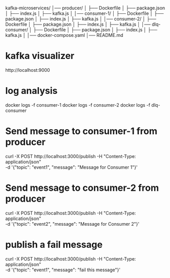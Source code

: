 kafka-microservices/
│── producer/
│   ├── Dockerfile
│   ├── package.json
│   ├── index.js
│   ├── kafka.js
│
│── consumer-1/
│   ├── Dockerfile
│   ├── package.json
│   ├── index.js
│   ├── kafka.js
│
│── consumer-2/
│   ├── Dockerfile
│   ├── package.json
│   ├── index.js
│   ├── kafka.js
│
│── dlq-consumer/
│   ├── Dockerfile
│   ├── package.json
│   ├── index.js
│   ├── kafka.js
│
│── docker-compose.yaml
│── README.md

# kafka visualizer
http://localhost:9000

# log analysis
docker logs -f consumer-1
docker logs -f consumer-2
docker logs -f dlq-consumer

# Send message to consumer-1 from producer
curl -X POST http://localhost:3000/publish -H "Content-Type: application/json" \
-d '{"topic": "event1", "message": "Message for Consumer 1"}'

# Send message to consumer-2 from producer
curl -X POST http://localhost:3000/publish -H "Content-Type: application/json" \
-d '{"topic": "event2", "message": "Message for Consumer 2"}'

# publish a fail message
curl -X POST http://localhost:3000/publish -H "Content-Type: application/json" \
-d '{"topic": "event1", "message": "fail this message"}'
